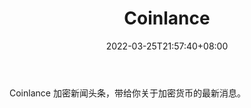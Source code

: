 ﻿---
weight: 
title: "Coinlance"
description: "Coinlance 加密新闻头条，带给你关于加密货币的最新消息"
date: 2022-03-25T21:57:40+08:00
lastmod: 2022-03-25T16:45:40+08:00
draft: false
authors: ["Metabd"]
featuredImage: "coinlance.jpg"
link: ""
tags: ["元宇宙资讯","Coinlance"]
categories: ["navigation"]
navigation: ["元宇宙资讯"]
lightgallery: true
toc: true
pinned: false
recommend: false
recommend1: false
---
Coinlance 加密新闻头条，带给你关于加密货币的最新消息。
